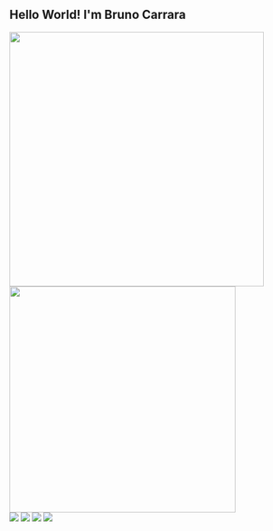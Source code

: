 ## Hello World! I'm Bruno Carrara
<div>
  <a href = "https://github.com/Ararrac">
  <img width="450px" src="https://github-readme-stats.vercel.app/api?username=Ararrac&show_icons=true&theme=highcontrast&include_all_commits=true&count_private=true"/>
  <img width="400px" src="https://github-readme-stats.vercel.app/api/top-langs/?username=Ararrac&layout=compact&langs_count=7&theme=highcontrast"/>
</div>
<div>
<a href="https://www.linkedin.com/in/bruno-carrara-851ab4211/" target="_blank"><img src="https://img.shields.io/badge/-LinkedIn-%230077B5?style=for-the-badge&logo=linkedin&logoColor=white" target="_blank"></a>
<a href = "mailto:brunocarrarabpc@gmail.com"><img src="https://img.shields.io/badge/-Gmail-%23333?style=for-the-badge&logo=gmail&logoColor=white" target="_blank"></a>
<a href="https://instagram.com/carrara4" target="_blank"><img src="https://img.shields.io/badge/-Instagram-%23E4405F?style=for-the-badge&logo=instagram&logoColor=white" target="_blank"></a>
<a href="https://discord.gg/F7kVkXW" target="_blank"><img src="https://img.shields.io/badge/Discord-7289DA?style=for-the-badge&logo=discord&logoColor=white" target="_blank"></a> 
  
  
</div>
